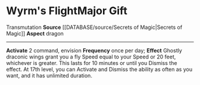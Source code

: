 ﻿---
id: '77'
item_category: Relics
name: Wyrm's Flight
rarity: Common
school: Transmutation
source: '[[DATABASE/source/Secrets of Magic|Secrets of Magic]]'
trait:
- '[[DATABASE/trait/Transmutation|Transmutation]]'
type: Relic Major Gift

---
# Wyrm's Flight<span class="item-type">Major Gift</span>

<span class="item-trait">Transmutation</span>
**Source** [[DATABASE/source/Secrets of Magic|Secrets of Magic]] 
**Aspect** dragon

---
**Activate** <span class="action-icon">2</span> command, envision **Frequency** once per day; **Effect** Ghostly draconic wings grant you a fly Speed equal to your Speed or 20 feet, whichever is greater. This lasts for 10 minutes or until you Dismiss the effect. At 17th level, you can Activate and Dismiss the ability as often as you want, and it has unlimited duration.